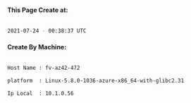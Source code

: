 
   
#### This Page Create at:

```bash

2021-07-24 - 00:38:37 UTC

```

#### Create By Machine:

```bash

Host Name : fv-az42-472

platform  : Linux-5.8.0-1036-azure-x86_64-with-glibc2.31

Ip Local  : 10.1.0.56

```

